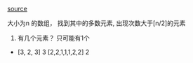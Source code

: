 [source](https://leetcode-cn.com/problems/majority-element/)

大小为n 的数组， 找到其中的多数元素, 出现次数大于[n/2]的元素

1. 有几个元素？  只可能有1个

- 
  [3, 2, 3]  3
  [2,2,1,1,1,2,2]  2

